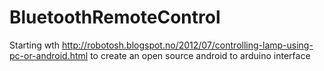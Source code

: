 BluetoothRemoteControl
======================


Starting wth http://robotosh.blogspot.no/2012/07/controlling-lamp-using-pc-or-android.html to create an open source android to arduino interface
